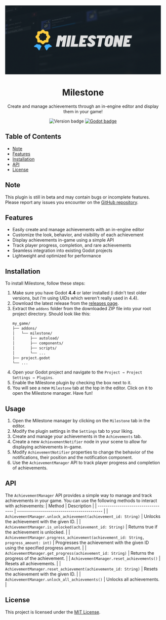 <p align="center">
  <img alt="Milestone logo" src="https://raw.githubusercontent.com/jelolul/milestone/refs/heads/main/assets/logo/cover.png">
</p>

<h1 align="center">Milestone</h1>
<p align="center">
  Create and manage achievements through an in-engine editor and display them in your game!
</p>
<p align="center">
  <img alt="Version badge" src="https://img.shields.io/badge/milestone_version-v1.0.0.beta-eee?style=flat&logoSize=auto&labelColor=eee&color=FFCC3F">
  <a href="https://godotengine.org/download/windows/">
    <img alt="Godot badge" src="https://img.shields.io/badge/godot-v4.4%2B-478cbf?style=flat&logo=godotengine&logoSize=auto&labelColor=eee&color=478cbf">
  </a>
</p>


## Table of Contents
- [Note](#note)
- [Features](#features)
- [Installation](#installation)
- [API](#api)
- [License](#license)

## Note
This plugin is still in beta and may contain bugs or incomplete features. Please report any issues you encounter on the [GitHub repository](https://github.com/jelolul/milestone/issues).

## Features
- Easily create and manage achievements with an in-engine editor
- Customize the look, behavior, and visibility of each achievement
- Display achievements in-game using a simple API
- Track player progress, completion, and rare achievements
- Seamless integration into existing Godot projects
- Lightweight and optimized for performance

## Installation
To install Milestone, follow these steps:
1. Make sure you have Godot **4.4** or later installed (i didn't test older versions, but i'm using UIDs which weren't really used in 4.4).
1. Download the latest release from the [releases page](https://github.com/jelolul/milestone/releases).
2. Extract the `addons` folder from the downloaded ZIP file into your root project directory. Should look like this:
   ```
   my_game/
   ├── addons/
   │   └── milestone/
   │       ├── autoload/
   │       ├── components/
   │       ├── scripts/
   │       └── ...
   ├── project.godot
   └── ...
   ```
3. Open your Godot project and navigate to the `Project → Project Settings → Plugins`.
4. Enable the Milestone plugin by checking the box next to it.
5. You will see a new `Milestone` tab at the top in the editor. Click on it to open the Milestone manager. Have fun!

## Usage
1. Open the Milestone manager by clicking on the `Milestone` tab in the editor.
2. Modify the plugin settings in the `Settings` tab to your liking.
3. Create and manage your achievements in the `Achievements` tab.
4. Create a new `AchievementNotifier` node in your scene to allow for displaying achievements in-game.
5. Modify `AchievementNotifier` properties to change the behavior of the notifications, their position and the notification component.
6. Use the `AchievementManager` API to track player progress and completion of achievements.

## API
The `AchievementManager` API provides a simple way to manage and track achievements in your game. You can use the following methods to interact with achievements:
| Method                              | Description                                 |
| ----------------------------------- | ------------------------------------------- |
| `AchievementManager.unlock_achievement(achievement_id: String)`      | Unlocks the achievement with the given ID.   |
| `AchievementManager.is_unlocked(achievement_id: String)` | Returns true if the achievement is unlocked. |
| `AchievementManager.progress_achievement(achievement_id: String, progress_amount: int)`      | Progresses the achievement with the given ID using the specified progress amount.  |
| `AchievementManager.get_progress(achievement_id: String)`      | Returns the progress of the achievement.  |
| `AchievementManager.reset_achievements()`             | Resets all achievements.                     |
| `AchievementManager.reset_achievement(achievemente_id: String)`             | Resets the achievement with the given ID.                     |
| `AchievementManager.unlock_all_achievements()`             | Unlocks all achievements.                     |

## License
This project is licensed under the [MIT License](https://github.com/jelolul/milestone?tab=MIT-1-ov-file).
